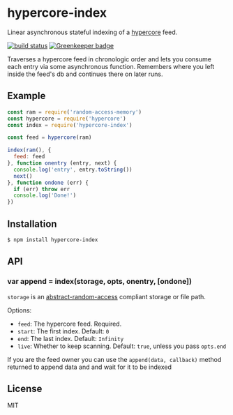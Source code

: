 
# hypercore-index

Linear asynchronous stateful indexing of a
[hypercore](https://github.com/mafintosh/hypercore) feed.

[![build status](https://travis-ci.org/juliangruber/hypercore-index.svg?branch=master)](http://travis-ci.org/juliangruber/hypercore-index)
[![Greenkeeper badge](https://badges.greenkeeper.io/juliangruber/hypercore-index.svg)](https://greenkeeper.io/)

Traverses a hypercore feed in chronologic order and lets you consume each
entry via some asynchronous function. Remembers where you left inside the
feed's db and continues there on later runs.

## Example

```js
const ram = require('random-access-memory')
const hypercore = require('hypercore')
const index = require('hypercore-index')

const feed = hypercore(ram)

index(ram(), {
  feed: feed
}, function onentry (entry, next) {
  console.log('entry', entry.toString())
  next()
}, function ondone (err) {
  if (err) throw err
  console.log('Done!')
})
```

## Installation

```bash
$ npm install hypercore-index
```

## API

### var append = index(storage, opts, onentry, [ondone])

`storage` is an [abstract-random-access](https://github.com/juliangruber/abstract-random-access) compliant storage or file path.

Options:

- `feed`: The hypercore feed. Required.
- `start`: The first index. Default: `0`
- `end`: The last index. Default: `Infinity`
- `live`: Whether to keep scanning. Default: `true`, unless you pass `opts.end`

If you are the feed owner you can use the `append(data, callback)` method returned to append
data and and wait for it to be indexed

## License

MIT
